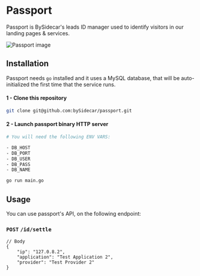 # Passport 

Passport is BySidecar's leads ID manager used to identify visitors in our landing pages & services. 

![Passport image](https://i.imgur.com/C1H1E00.jpg)

## Installation

Passport needs `go` installed and it uses a MySQL database, that will be auto-initialized the first time that the service runs.

#### 1 - Clone this repository
```bash
git clone git@github.com:bySidecar/passport.git
```

#### 2 - Launch passport binary HTTP server
```bash
# You will need the following ENV VARS:

- DB_HOST
- DB_PORT
- DB_USER
- DB_PASS
- DB_NAME

go run main.go
```


##  Usage
You can use passport's API, on the following endpoint:

### `POST` `/id/settle`

```
// Body
{
	"ip": "127.0.8.2",
	"application": "Test Application 2",
	"provider": "Test Provider 2"
}
```
